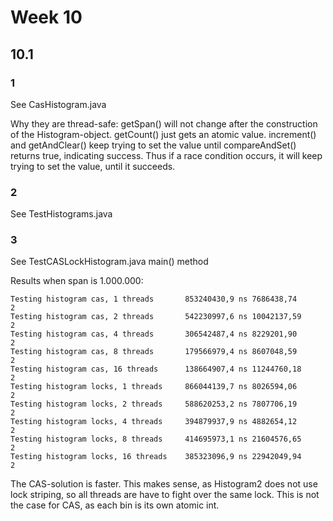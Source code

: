 # Week 10

## 10.1

### 1

See CasHistogram.java

Why they are thread-safe:
getSpan() will not change after the construction of the Histogram-object.
getCount() just gets an atomic value.
increment() and getAndClear() keep trying to set the value until compareAndSet() returns true, indicating success. Thus if a race condition occurs, it will keep trying to set the value, until it succeeds.

### 2

See TestHistograms.java

### 3

See TestCASLockHistogram.java main() method

Results when span is 1.000.000:

```
Testing histogram cas, 1 threads       853240430,9 ns 7686438,74          2
Testing histogram cas, 2 threads       542230997,6 ns 10042137,59         2
Testing histogram cas, 4 threads       306542487,4 ns 8229201,90          2
Testing histogram cas, 8 threads       179566979,4 ns 8607048,59          2
Testing histogram cas, 16 threads      138664907,4 ns 11244760,18         2
Testing histogram locks, 1 threads     866044139,7 ns 8026594,06          2
Testing histogram locks, 2 threads     588620253,2 ns 7807706,19          2
Testing histogram locks, 4 threads     394879937,9 ns 4882654,12          2
Testing histogram locks, 8 threads     414695973,1 ns 21604576,65         2
Testing histogram locks, 16 threads    385323096,9 ns 22942049,94         2
```

The CAS-solution is faster. This makes sense, as Histogram2 does not use lock striping, so all threads are have to fight over the same lock. 
This is not the case for CAS, as each bin is its own atomic int.